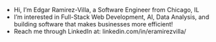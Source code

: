 - Hi, I’m Edgar Ramirez-Villa, a Software Engineer from Chicago, IL
- I’m interested in Full-Stack Web Development, AI, Data Analysis, and building software that makes businesses more efficient!
- Reach me through LinkedIn at: linkedin.com/in/eramirezvilla/
